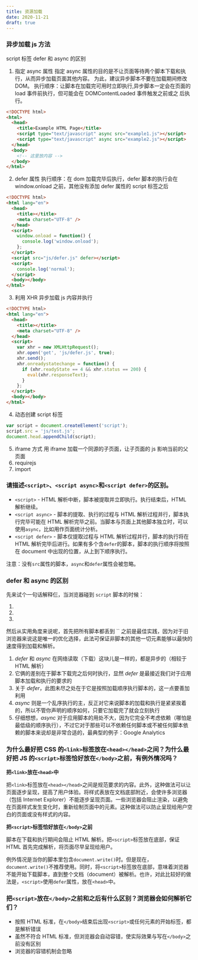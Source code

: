 ```yaml
---
title: 资源加载
date: 2020-11-21
draft: true
---
```


### 异步加载 js 方法

script 标签 defer 和 async 的区别

1. 指定 async 属性
   指定 async 属性的目的是不让页面等待两个脚本下载和执行，从而异步加载页面其他内容。 为此，建议异步脚本不要在加载期间修改 DOM。
   执行顺序：让脚本在加载完可用时立即执行,异步脚本一定会在页面的 load 事件前执行，但可能会在 DOMContentLoaded 事件触发之前或之 后执行。

```html
<!DOCTYPE html>
<html>
  <head>
    <title>Example HTML Page</title>
    <script type="text/javascript" async src="example1.js"></script>
    <script type="text/javascript" async src="example2.js"></script>
  </head>
  <body>
    <!-- 这里放内容 -->
  </body>
</html>
```

2. defer 属性
   执行顺序：在 dom 加载完毕后执行，defer 脚本的执行会在 window.onload 之前，其他没有添加 defer 属性的 script 标签之后

```html
<!DOCTYPE html>
<html lang="en">
  <head>
    <title></title>
    <meta charset="UTF-8" />
  </head>
  <script>
    window.onload = function() {
      console.log('window.onload');
    };
  </script>
  <script src="js/defer.js" defer></script>
  <script>
    console.log('normal');
  </script>
  <body></body>
</html>
```

3. 利用 XHR 异步加载 js 内容并执行

```html
<!DOCTYPE html>
<html lang="en">
  <head>
    <title></title>
    <meta charset="UTF-8" />
  </head>
  <script>
    var xhr = new XMLHttpRequest();
    xhr.open('get', 'js/defer.js', true);
    xhr.send();
    xhr.onreadystatechange = function() {
      if (xhr.readyState == 4 && xhr.status == 200) {
        eval(xhr.responseText);
      }
    };
  </script>
  <body></body>
</html>
```

4. 动态创建 script 标签

```js
var script = document.createElement('script');
script.src = 'js/test.js';
document.head.appendChild(script);
```

5. iframe 方式
   用 iframe 加载一个同源的子页面，让子页面的 js 影响当前的父页面
6. requirejs
7. import

### 请描述`<script>`、`<script async>`和`<script defer>`的区别。

- `<script>` - HTML 解析中断，脚本被提取并立即执行。执行结束后，HTML 解析继续。
- `<script async>` - 脚本的提取、执行的过程与 HTML 解析过程并行，脚本执行完毕可能在 HTML 解析完毕之前。当脚本与页面上其他脚本独立时，可以使用`async`，比如用作页面统计分析。
- `<script defer>` - 脚本仅提取过程与 HTML 解析过程并行，脚本的执行将在 HTML 解析完毕后进行。如果有多个含`defer`的脚本，脚本的执行顺序将按照在 document 中出现的位置，从上到下顺序执行。

注意：没有`src`属性的脚本，`async`和`defer`属性会被忽略。

### defer 和 async 的区别

先来试个一句话解释仨，当浏览器碰到 `script` 脚本的时候：

1. <script src="script.js"></script>
2. <script async src="script.js"></script>
3. <script defer src="script.js"></script>

然后从实用角度来说呢，首先把所有脚本都丢到 `` 之前是最佳实践，因为对于旧浏览器来说这是唯一的优化选择，此法可保证非脚本的其他一切元素能够以最快的速度得到加载和解析。

1. _defer_ 和 _async_ 在网络读取（下载）这块儿是一样的，都是异步的（相较于 HTML 解析）
2. 它俩的差别在于脚本下载完之后何时执行，显然 _defer_ 是最接近我们对于应用脚本加载和执行的要求的
3. 关于 _defer_，此图未尽之处在于它是按照加载顺序执行脚本的，这一点要善加利用
4. _async_ 则是一个乱序执行的主，反正对它来说脚本的加载和执行是紧紧挨着的，所以不管你声明的顺序如何，只要它加载完了就会立刻执行
5. 仔细想想，_async_ 对于应用脚本的用处不大，因为它完全不考虑依赖（哪怕是最低级的顺序执行），不过它对于那些可以不依赖任何脚本或不被任何脚本依赖的脚本来说却是非常合适的，最典型的例子：Google Analytics

### 为什么最好把 CSS 的`<link>`标签放在`<head></head>`之间？为什么最好把 JS 的`<script>`标签恰好放在`</body>`之前，有例外情况吗？

**把`<link>`放在`<head>`中**

把`<link>`标签放在`<head></head>`之间是规范要求的内容。此外，这种做法可以让页面逐步呈现，提高了用户体验。将样式表放在文档底部附近，会使许多浏览器（包括 Internet Explorer）不能逐步呈现页面。一些浏览器会阻止渲染，以避免在页面样式发生变化时，重新绘制页面中的元素。这种做法可以防止呈现给用户空白的页面或没有样式的内容。

**把`<script>`标签恰好放在`</body>`之前**

脚本在下载和执行期间会阻止 HTML 解析。把`<script>`标签放在底部，保证 HTML 首先完成解析，将页面尽早呈现给用户。

例外情况是当你的脚本里包含`document.write()`时。但是现在，`document.write()`不推荐使用。同时，将`<script>`标签放在底部，意味着浏览器不能开始下载脚本，直到整个文档（document）被解析。也许，对此比较好的做法是，`<script>`使用`defer`属性，放在`<head>`中。

### 把`<script>`放在`</body>`之前和之后有什么区别？浏览器会如何解析它们？

- 按照 HTML 标准，在`</body>`结束后出现`<script>`或任何元素的开始标签，都是解析错误
- 虽然不符合 HTML 标准，但浏览器会自动容错，使实际效果与写在`</body>`之前没有区别
- 浏览器的容错机制会忽略<script>之前的`</body>`，视作`<script>`仍在 body 体内。省略`</body>`和`</html>`闭合标签符合 HTML 标准，服务器可以利用这一标准尽可能少输出内容

### CSS 和 JS 的位置会影响页面效率，为什么？

css 在加载过程中不会影响到 DOM 树的生成，但是会影响到 Render 树的生成，进而影响到 layout，所以一般来说，style 的 link 标签需要尽量放在 head 里面，因为在解析 DOM 树的时候是自上而下的，而 css 样式又是通过异步加载的，这样的话，解析 DOM 树下的 body 节点和加载 css 样式能尽可能的并行，加快 Render 树的生成的速度。

js 脚本应该放在底部，原因在于 js 线程与 GUI 渲染线程是互斥的关系，如果 js 放在首部，当下载执行 js 的时候，会影响渲染行程绘制页面，js 的作用主要是处理交互，而交互必须得先让页面呈现才能进行，所以为了保证用户体验，尽量让页面先绘制出来。

### 一个页面上有大量的图片（大型电商网站），加载很慢，你有哪些方法优化这些图片的加载，给用户更好的体验。

图片懒加载，在页面上的未可视区域可以添加一个滚动条事件，判断图片位置与浏览器顶端的距离与页面的距离，如果前者小于后者，优先加载。
如果为幻灯片、相册等，可以使用图片预加载技术，将当前展示图片的前一张和后一张优先下载。
如果图片为 css 图片，可以使用 CSSsprite，SVGsprite，Iconfont、Base64 等技术。
如果图片过大，可以使用特殊编码的图片，加载时会先加载一张压缩的特别厉害的缩略图，以提高用户体验。
如果图片展示区域小于图片的真实大小，则因在服务器端根据业务需要先行进行图片压缩，图片压缩后大小与展示一致。
